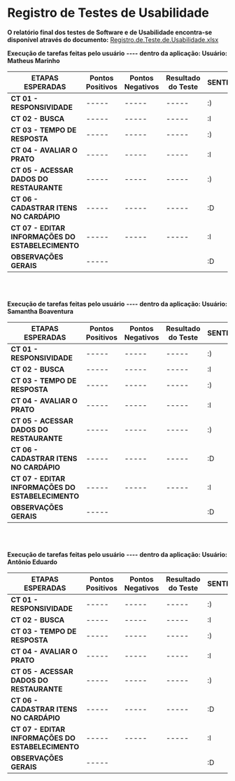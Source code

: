 # Registro de Testes de Usabilidade

**O relatório final dos testes de Software e de Usabilidade encontra-se disponível através do documento:**
[Registro.de.Teste.de.Usabilidade.xlsx](https://github.com/ICEI-PUC-Minas-PMV-ADS/pmv-ads-2023-1-e3-proj-mov-t3-grupo3/files/11559098/Registro.de.Teste.de.Usabilidade.xlsx)



**Execução de tarefas feitas pelo usuário** ***----*** **dentro da aplicação: Usuário: Matheus Marinho**

| **ETAPAS ESPERADAS** | **Pontos Positivos** | **Pontos Negativos** | **Resultado do Teste** | **SENTIMENTO** |
|        ---      	 |         ---    	|       -----     	|        ----       |    -----     | 
| **CT 01 - RESPONSIVIDADE**     |    -----    | ----- |   ----- |    :)   |        
| **CT 02 - BUSCA**  | -----  | -----   |  ----- |    :I   |  
| **CT 03 - TEMPO DE RESPOSTA** | ----- |-----  | -----|     :)   |     
| **CT 04 - AVALIAR O PRATO** | -----  | ----- | ----- | :I |         
| **CT 05 - ACESSAR DADOS DO RESTAURANTE**    | -----| ----- | ----- |  :) |         
| **CT 06 - CADASTRAR ITENS NO CARDÁPIO**    | ----- | ----- | ----- |   :D |          
| **CT 07 - EDITAR INFORMAÇÕES DO ESTABELECIMENTO**  | ----- | -----  |   ----- |    :I |                
|**OBSERVAÇÕES GERAIS**   | -----  |     |      | :D  |  
       
<br />
<br />       
       
**Execução de tarefas feitas pelo usuário** ***----*** **dentro da aplicação: Usuário: Samantha Boaventura**

| **ETAPAS ESPERADAS** | **Pontos Positivos** | **Pontos Negativos** | **Resultado do Teste** | **SENTIMENTO** |
|        ---      	 |         ---    	|       -----     	|        ----       |    -----     | 
| **CT 01 - RESPONSIVIDADE**     |    -----    | ----- |   ----- |    :)   |        
| **CT 02 - BUSCA**  | -----  | -----   |  ----- |    :I   |  
| **CT 03 - TEMPO DE RESPOSTA** | ----- |-----  | -----|     :)   |     
| **CT 04 - AVALIAR O PRATO** | -----  | ----- | ----- | :I |         
| **CT 05 - ACESSAR DADOS DO RESTAURANTE**    | -----| ----- | ----- |  :) |         
| **CT 06 - CADASTRAR ITENS NO CARDÁPIO**    | ----- | ----- | ----- |   :D |          
| **CT 07 - EDITAR INFORMAÇÕES DO ESTABELECIMENTO**  | ----- | -----  |   ----- |    :I |                
|**OBSERVAÇÕES GERAIS**   | -----  |     |      | :D  |  
       
<br />
<br />       

**Execução de tarefas feitas pelo usuário** ***----*** **dentro da aplicação: Usuário: Antônio Eduardo**

| **ETAPAS ESPERADAS** | **Pontos Positivos** | **Pontos Negativos** | **Resultado do Teste** | **SENTIMENTO** |
|        ---      	 |         ---    	|       -----     	|        ----       |    -----     | 
| **CT 01 - RESPONSIVIDADE**     |    -----    | ----- |   ----- |    :)   |        
| **CT 02 - BUSCA**  | -----  | -----   |  ----- |    :I   |  
| **CT 03 - TEMPO DE RESPOSTA** | ----- |-----  | -----|     :)   |     
| **CT 04 - AVALIAR O PRATO** | -----  | ----- | ----- | :I |         
| **CT 05 - ACESSAR DADOS DO RESTAURANTE**    | -----| ----- | ----- |  :) |         
| **CT 06 - CADASTRAR ITENS NO CARDÁPIO**    | ----- | ----- | ----- |   :D |          
| **CT 07 - EDITAR INFORMAÇÕES DO ESTABELECIMENTO**  | ----- | -----  |   ----- |    :I |                
|**OBSERVAÇÕES GERAIS**   | -----  |     |      | :D  |  
       
<br />
<br />      


